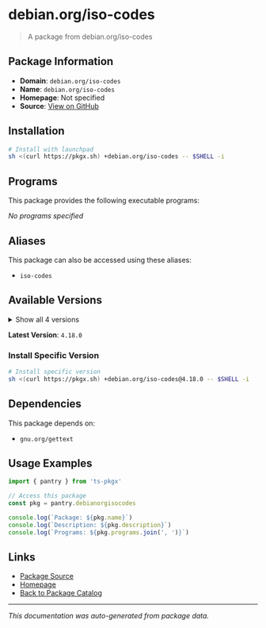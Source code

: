 # debian.org/iso-codes

> A package from debian.org/iso-codes

## Package Information

- **Domain**: `debian.org/iso-codes`
- **Name**: `debian.org/iso-codes`
- **Homepage**: Not specified
- **Source**: [View on GitHub](https://github.com/pkgxdev/pantry/tree/main/projects/debian.org/iso-codes/package.yml)

## Installation

```bash
# Install with launchpad
sh <(curl https://pkgx.sh) +debian.org/iso-codes -- $SHELL -i
```

## Programs

This package provides the following executable programs:

*No programs specified*

## Aliases

This package can also be accessed using these aliases:

- `iso-codes`

## Available Versions

<details>
<summary>Show all 4 versions</summary>

- `4.18.0`, `4.17.0`, `4.16.0`, `4.15.0`

</details>

**Latest Version**: `4.18.0`

### Install Specific Version

```bash
# Install specific version
sh <(curl https://pkgx.sh) +debian.org/iso-codes@4.18.0 -- $SHELL -i
```

## Dependencies

This package depends on:

- `gnu.org/gettext`

## Usage Examples

```typescript
import { pantry } from 'ts-pkgx'

// Access this package
const pkg = pantry.debianorgisocodes

console.log(`Package: ${pkg.name}`)
console.log(`Description: ${pkg.description}`)
console.log(`Programs: ${pkg.programs.join(', ')}`)
```

## Links

- [Package Source](https://github.com/pkgxdev/pantry/tree/main/projects/debian.org/iso-codes/package.yml)
- [Homepage](#)
- [Back to Package Catalog](../package-catalog.md)

---

*This documentation was auto-generated from package data.*
